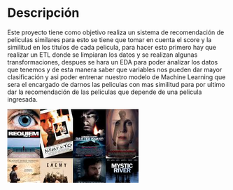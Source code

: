 # Descripción
Este proyecto tiene como objetivo realiza un sistema de recomendación de peliculas similares para esto se tiene que tomar en cuenta el score y la similitud en los titulos de cada pelicula, para hacer esto primero hay que realizar un ETL donde se limpiaran los datos y se realizan algunas transformaciones, despues se hara un EDA para poder ánalizar los datos que tenemos y de esta manera saber que variables nos pueden dar mayor clasificación y asi poder entrenar nuestro modelo de Machine Learning que sera el encargado de darnos las peliculas con mas similitud para por ultimo dar la recomendación de las peliculas que depende de una pelicula ingresada.

![Recomendación](Imagenes/recomendacion.jfif)
